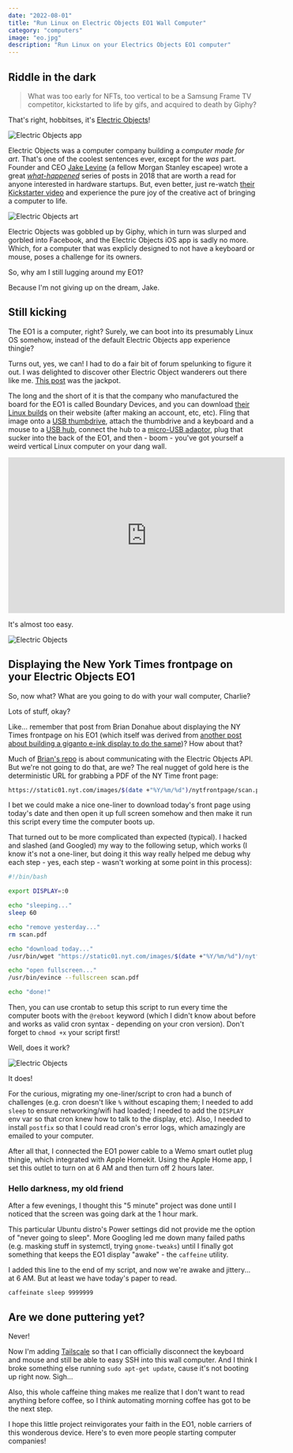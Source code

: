 ```yaml
---
date: "2022-08-01"
title: "Run Linux on Electric Objects EO1 Wall Computer"
category: "computers"
image: "eo.jpg"
description: "Run Linux on your Electrics Objects EO1 computer"
---
```


## Riddle in the dark

> What was too early for NFTs, too vertical to be a Samsung Frame TV competitor, kickstarted to life by gifs, and acquired to death by Giphy?

That's right, hobbitses, it's [Electric Objects](https://www.electricobjects.com/)!

![Electric Objects app](/img/eo/app.gif)

Electric Objects was a computer company building a *computer made for art*. That's one of the coolest sentences ever, except for the *was* part. Founder and CEO [Jake Levine](https://twitter.com/jrlevine) (a fellow Morgan Stanley escapee) wrote a great *[what-happened](https://medium.com/the-frontier/lessons-from-electric-objects-e161f0450f8f)* series of posts in 2018 that are worth a read for anyone interested in hardware startups. But, even better, just re-watch [their Kickstarter video](https://www.kickstarter.com/projects/electricobjects/electric-objects-a-computer-made-for-art) and experience the pure joy of the creative act of bringing a computer to life.

![Electric Objects art](/img/eo/eo-art.gif)

Electric Objects was gobbled up by Giphy, which in turn was slurped and gorbled into Facebook, and the Electric Objects iOS app is sadly no more. Which, for a computer that was explicly designed to not have a keyboard or mouse, poses a challenge for its owners. 

So, why am I still lugging around my EO1?

Because I'm not giving up on the dream, Jake.

## Still kicking

The EO1 is a computer, right? Surely, we can boot into its presumably Linux OS somehow, instead of the default Electric Objects app experience thingie?

Turns out, yes, we can! I had to do a fair bit of forum spelunking to figure it out. I was delighted to discover other Electric Object wanderers out there like me. [This post](https://openframe.discourse.group/t/make-it-possible-to-run-on-the-eo-electric-objects-hardware/88/6) was the jackpot. 

The long and the short of it is that the company who manufactured the board for the EO1 is called Boundary Devices, and you can download [their Linux builds](https://boundarydevices.com/ubuntu-bionic-18-04-3-lts-for-i-mx6-7-boards-august-2019-kernel-4-14-x/) on their website (after making an account, etc, etc). Fling that image onto a [USB thumbdrive](https://amzn.to/3Q680NU), attach the thumbdrive and a keyboard and a mouse to a [USB hub](https://amzn.to/3SvsLnz), connect the hub to a [micro-USB adaptor](https://amzn.to/3OXDOTG), plug that sucker into the back of the EO1, and then - boom - you've got yourself a weird vertical Linux computer on your dang wall.

<iframe width="560" height="315" src="https://www.youtube.com/embed/fAWJdXJvngU" title="YouTube video player" frameborder="0" allow="accelerometer; autoplay; clipboard-write; encrypted-media; gyroscope; picture-in-picture" allowfullscreen></iframe>

It's almost too easy.

![Electric Objects](/img/eo/eo.jpg)

## Displaying the New York Times frontpage on your Electric Objects EO1

So, now what? What are you going to do with your wall computer, Charlie?

Lots of stuff, okay?

Like... remember that post from Brian Donahue about displaying the NY Times frontpage on his EO1 (which itself was derived from [another post about building a giganto e-ink display to do the same](https://onezero.medium.com/the-morning-paper-revisited-35b407822494))? How about that?

Much of [Brian's repo](https://github.com/Donohue/eo-nytimes) is about communicating with the Electric Objects API. But we're not going to do that, are we? The real nugget of gold here is the deterministic URL for grabbing a PDF of the NY Time front page:

```bash
https://static01.nyt.com/images/$(date +"%Y/%m/%d")/nytfrontpage/scan.pdf
```

I bet we could make a nice one-liner to download today's front page using today's date and then open it up full screen somehow and then make it run this script every time the computer boots up.

That turned out to be more complicated than expected (typical). I hacked and slashed (and Googled) my way to the following setup, which works (I know it's not a one-liner, but doing it this way really helped me debug why each step - yes, each step - wasn't working at some point in this process):

```bash
#!/bin/bash

export DISPLAY=:0

echo "sleeping..."
sleep 60

echo "remove yesterday..."
rm scan.pdf

echo "download today..."
/usr/bin/wget "https://static01.nyt.com/images/$(date +"%Y/%m/%d")/nytfrontpage/scan.pdf"

echo "open fullscreen..."
/usr/bin/evince --fullscreen scan.pdf

echo "done!"
```

Then, you can use crontab to setup this script to run every time the computer boots with the `@reboot` keyword (which I didn't know about before and works as valid cron syntax - depending on your cron version). Don't forget to `chmod +x` your script first!

Well, does it work? 

![Electric Objects](/img/eo/success.jpg)

It does!

For the curious, migrating my one-liner/script to cron had a bunch of challenges (e.g. cron doesn't like `%` without escaping them; I needed to add `sleep` to ensure networking/wifi had loaded; I needed to add the `DISPLAY` env var so that cron knew how to talk to the display, etc). Also, I needed to install `postfix` so that I could read cron's error logs, which amazingly are emailed to your computer.

After all that, I connected the EO1 power cable to a Wemo smart outlet plug thingie, which integrated with Apple Homekit. Using the Apple Home app, I set this outlet to turn on at 6 AM and then turn off 2 hours later.

### Hello darkness, my old friend

After a few evenings, I thought this "5 minute" project was done until I noticed that the screen was going dark at the 1 hour mark. 

This particular Ubuntu distro's Power settings did not provide me the option of "never going to sleep". More Googling led me down many failed paths (e.g. masking stuff in systemctl, trying `gnome-tweaks`) until I finally got something that keeps the EO1 display "awake" - the `caffeine` utility.

I added this line to the end of my script, and now we're awake and jittery... at 6 AM. But at least we have today's paper to read.

```
caffeinate sleep 9999999
```

## Are we done puttering yet?

Never!

Now I'm adding [Tailscale](https://tailscale.com) so that I can officially disconnect the keyboard and mouse and still be able to easy SSH into this wall computer. And I think I broke something else running `sudo apt-get update`, cause it's not booting up right now. Sigh...

Also, this whole caffeine thing makes me realize that I don't want to read anything before coffee, so I think automating morning coffee has got to be the next step.

I hope this little project reinvigorates your faith in the EO1, noble carriers of this wonderous device. Here's to even more people starting computer companies!